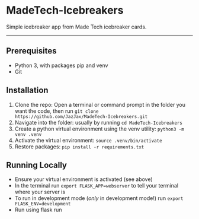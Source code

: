 # MadeTech-Icebreakers
Simple icebreaker app from Made Tech icebreaker cards.

---

## Prerequisites
- Python 3, with packages pip and venv
- Git
## Installation
1. Clone the repo: Open a terminal or command prompt in the folder you want the code, then run `git clone https://github.com/JazJax/MadeTech-Icebreakers.git`
2. Navigate into the folder: usually by running `cd MadeTech-Icebreakers`
3. Create a python virtual environment using the venv utility: `python3 -m venv .venv`
4. Activate the virtual environment: `source .venv/bin/activate`
5. Restore packages: `pip install -r requirements.txt`

## Running Locally
- Ensure your virtual environment is activated (see above)
- In the terminal run `export FLASK_APP=webserver` to tell your terminal where your server is
- To run in development mode (*only* in development mode!) run `export FLASK_ENV=development`
- Run using flask run